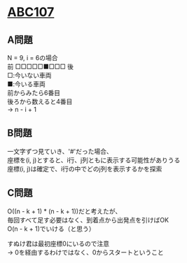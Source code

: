# [ABC107](https://beta.atcoder.jp/contests/abc107)  
  
## A問題  
N = 9, i = 6の場合  
前 □□□□□■□□□ 後  
□:今いない車両  
■:今いる車両  
前からみたら6番目  
後ろから数えると4番目  
→ n - i + 1  
  
## B問題  
一文字ずつ見ていき、'#'だった場合、  
座標を(i, j)とすると、i行、j列ともに表示する可能性がありうる  
座標(i, j)は確定で、i行の中でどのj列を表示するかを探索  
  
## C問題  
O((n - k + 1) * (n - k + 1))だと考えたが、  
毎回すべて足す必要はなく、到着点から出発点を引けばOK  
O(n - k + 1)でいける（と思う）  
  
すぬけ君は最初座標0にいるので注意  
→ 0を経由するわけではなく、0からスタートということ  